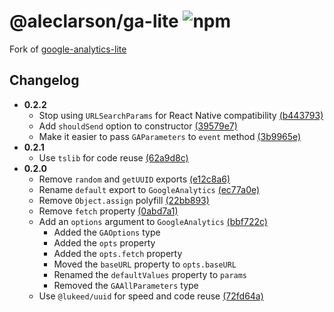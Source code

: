 # @aleclarson/ga-lite ![npm](https://img.shields.io/npm/v/@aleclarson/ga-lite)

Fork of [google-analytics-lite](https://github.com/ShirasawaSama/google-analytics-lite)

## Changelog

- **0.2.2**
  - Stop using `URLSearchParams` for React Native compatibility [(b443793)](https://github.com/aleclarson/ga-lite/commit/b44379382a98f58b5468e56d35d074b4da2cb6db)
  - Add `shouldSend` option to constructor [(39579e7)](https://github.com/aleclarson/ga-lite/commit/39579e7623782a60bb6678d43a2163f23b1c48b3)
  - Make it easier to pass `GAParameters` to `event` method [(3b9965e)](https://github.com/aleclarson/ga-lite/commit/3b9965efbf301af00ae9363ffe0f854e28445baf)
- **0.2.1**
  - Use `tslib` for code reuse [(62a9d8c)](https://github.com/aleclarson/ga-lite/commit/62a9d8cc5b1c6f018b5391dbcb9a247c8920b58d)
- **0.2.0**
  - Remove `random` and `getUUID` exports [(e12c8a6)](https://github.com/aleclarson/ga-lite/commit/e12c8a6c8ce07d73b446168166d86bcd72341558)
  - Rename `default` export to `GoogleAnalytics` [(ec77a0e)](https://github.com/aleclarson/ga-lite/commit/ec77a0e542c05d900580448c519839661085d10f)
  - Remove `Object.assign` polyfill [(22bb893)](https://github.com/aleclarson/ga-lite/commit/22bb893ac97239fa67fa5b5b4cc1a5002b590543)
  - Remove `fetch` property [(0abd7a1)](https://github.com/aleclarson/ga-lite/commit/0abd7a1e31d5bffc378677e77190cd1cd607feab)
  - Add an `options` argument to `GoogleAnalytics` [(bbf722c)](https://github.com/aleclarson/ga-lite/commit/bbf722ce941cd8658d5def27475ea107d9c2f1ed)
    - Added the `GAOptions` type
    - Added the `opts` property
    - Added the `opts.fetch` property
    - Moved the `baseURL` property to `opts.baseURL`
    - Renamed the `defaultValues` property to `params`
    - Removed the `GAAllParameters` type
  - Use `@lukeed/uuid` for speed and code reuse [(72fd64a)](https://github.com/aleclarson/ga-lite/commit/72fd64ae61c4456db452df83f65807b2cdab51eb)
